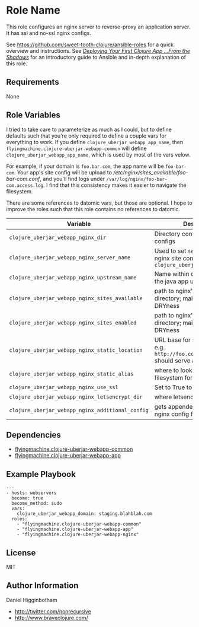 Role Name
=========

This role configures an nginx server to reverse-proxy an application
server. It has ssl and no-ssl nginx configs.

See https://github.com/sweet-tooth-clojure/ansible-roles for a quick
overview and instructions. See
[_Deploying Your First Clojure App ...From the Shadows_](http://www.braveclojure.com/quests/deploy/)
for an introductory guide to Ansible and in-depth explanation of this
role.

Requirements
------------

None

Role Variables
--------------

I tried to take care to parameterize as much as I could, but to define
defaults such that you're only required to define a couple vars for
everything to work. If you define `clojure_uberjar_webapp_app_name`,
then `flyingmachine.clojure-uberjar-webapp-common` will define
`clojure_uberjar_webapp_app_name`, which is used by most of the vars velow.

For example, if your domain is `foo.bar.com`, the app name will be
`foo-bar-com`. Your app's site config will be upload to
_/etc/nginx/sites\_available/foo-bar-com.conf_, and you'll find logs
under `/var/log/nginx/foo-bar-com.access.log`. I find that this
consistency makes it easier to navigate the filesystem.

There are some references to datomic vars, but those are optional. I
hope to improve the roles such that this role contains no references
to datomic.

| Variable                                         | Description                                                                                          |
| --------                                         | -----------                                                                                          |
| `clojure_uberjar_webapp_nginx_dir`               | Directory containing nginx configs                                                                   |
| `clojure_uberjar_webapp_nginx_server_name`       | Used to set `server_name` in the nginx site config; defaults to `clojure_uberjar_webapp_domain`      |
| `clojure_uberjar_webapp_nginx_upstream_name`     | Name within config to refer to the java app upstream                                                 |
| `clojure_uberjar_webapp_nginx_sites_available`   | path to nginx's _sites\_available_ directory; mainly there for DRYness                               |
| `clojure_uberjar_webapp_nginx_sites_enabled`     | path to nginx's _sites\_enabled_ directory; mainly there for DRYness                                 |
| `clojure_uberjar_webapp_nginx_static_location`   | URL base  for serving static files. e.g. `http://foo.com/static/logo.png` should serve a static file |
| `clojure_uberjar_webapp_nginx_static_alias`      | where to look on server filesystem for static files                                                  |
| `clojure_uberjar_webapp_nginx_use_ssl`           | Set to True to use ssl                                                                               |
| `clojure_uberjar_webapp_nginx_letsencrypt_dir`   | where letsencrypt files live                                                                         |
| `clojure_uberjar_webapp_nginx_additional_config` | gets appended to end of site's nginx config file                                                     |

Dependencies
------------

* [flyingmachine.clojure-uberjar-webapp-common](https://galaxy.ansible.com/flyingmachine/clojure-uberjar-webapp-common/)
* [flyingmachine.clojure-uberjar-webapp-app](https://galaxy.ansible.com/flyingmachine/clojure-uberjar-webapp-app/)

Example Playbook
----------------

```
---
- hosts: webservers
  become: true
  become_method: sudo
  vars:
    clojure_uberjar_webapp_domain: staging.blahblah.com
  roles:
    - "flyingmachine.clojure-uberjar-webapp-common"
    - "flyingmachine.clojure-uberjar-webapp-app"
    - "flyingmachine.clojure-uberjar-webapp-nginx"
```

License
-------

MIT

Author Information
------------------

Daniel Higginbotham

* http://twitter.com/nonrecursive
* http://www.braveclojure.com/

